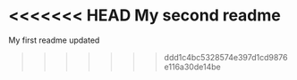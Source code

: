 <<<<<<< HEAD
My second readme
=======
My first readme updated
>>>>>>> ddd1c4bc5328574e397d1cd9876e116a30de14be
